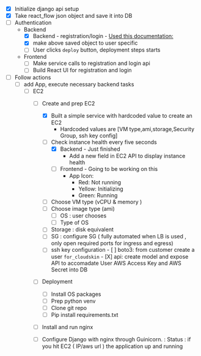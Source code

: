 
- [X] Initialize django api setup
- [X] Take react_flow json object and save it into DB
- [ ] Authentication
  - Backend
    - [X] Backend - registration/login - [Used this documentation:](https://medium.com/django-rest/django-rest-framework-login-and-register-user-fd91cf6029d5)
    - [X] make above saved object to user specific
    - [ ] User clicks `deploy` button, deployment steps starts
  - Frontend
    - [ ] Make service calls to registration and login api
    - [ ] Build React UI for registration and login
- [ ] Follow actions
  - [ ] add App, execute necessary backend tasks 
    - [ ]   EC2
        - [ ] Create and prep EC2
            - [X] Built a simple service with hardcoded value to create an EC2
              - Hardcoded values are [VM type,ami,storage,Security Group, ssh key config]
            - [ ] Check instance health every five seconds
              - [X] Backend - Just finished
                - Add a new field in EC2 API to display instance health
              - [ ] Frontend - Going to be working on this
                - App Icon:
                  - Red: Not running
                  - Yellow: Initializing
                  - Green: Running
            - [ ]  Choose VM type (vCPU & memory )
            - [ ]  Choose image type (ami) 
                - [ ]  OS : user chooses
                - [ ]  Type of OS
            - [ ]  Storage : disk equivalent 
            - [ ]  SG : configure SG ( fully automated when LB is used , only open required ports for ingress and egress)
            - [ ]   ssh key configuration
              - [ ] boto3: from customer create a user `for_cloudskin`
              - [X] api: create model and expose API to accomadate User AWS Access Key and AWS  Secret into DB
          
        - [ ]  Deployment
            - [ ]  Install OS packages
            - [ ]  Prep python venv
            - [ ]  Clone git repo
            - [ ]  Pip install requirements.txt
        - [ ]  Install and run nginx
        - [ ]  Configure Django with nginx through Guinicorn.     : Status : if you hit EC2 ( IP/aws url ) the application up and running


